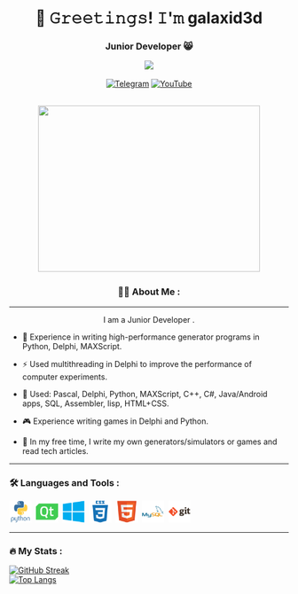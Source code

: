 <h1 align="center">👋 𝙶𝚛𝚎𝚎𝚝𝚒𝚗𝚐𝚜! 𝙸'𝚖 galaxid3d</h1>
<h3 align="center">Junior Developer 😸</h3>

<div id="header" align="center">
  <img src="https://media.giphy.com/media/H7llxoUnid1u27TkaH/giphy.gif" width="100"/>

  <p align="center">
   <a href="https://t.me/galaxid3d"><img src="https://img.shields.io/badge/Telegram-blue?style=flat&logo=Telegram&logoColor=white" alt="Telegram"/></a>
   <a href="https://youtube.com/@galaxid3d"><img src="https://img.shields.io/badge/YouTube-red?style=flat&logo=youtube&logoColor=white" alt="YouTube"/></a>
   <br>
  </p>
  
  <img src="https://komarev.com/ghpvc/?username=galaxid3d&style=flat-square&color=blue" alt=""/>
 
</div>
  
  <div align="center">
  <img src="https://media.giphy.com/media/WUTywPPYZpdDChyBaZ/giphy.gif" width="400" height="300"/>

### :man_technologist: About Me :
---
I am a Junior Developer <img src="https://media.giphy.com/media/NbhiwA0C8THIv8KvG5/giphy.gif" width="30" alt="">.
  </div>
  
- :telescope: Experience in writing high-performance generator programs in Python, Delphi, MAXScript.

- :zap: Used multithreading in Delphi to improve the performance of computer experiments.

- :brain: Used: Pascal, Delphi, Python, MAXScript, C++, C#, Java/Android apps, SQL, Assembler, lisp, HTML+CSS.

- :video_game: Experience writing games in Delphi and Python.

- :seedling: In my free time, I write my own generators/simulators or games and read tech articles.
---

### :hammer_and_wrench: Languages and Tools :
<div>
  <img src="https://github.com/devicons/devicon/blob/master/icons/python/python-original-wordmark.svg" title="Python" alt="Python" width="40" height="40"/>&nbsp;
  <img src="https://github.com/devicons/devicon/blob/master/icons/qt/qt-original.svg" title="Qt" alt="Qt" width="40" height="40"/>&nbsp;
  <img src="https://github.com/devicons/devicon/blob/master/icons/windows8/windows8-original.svg" title="Windows" alt="Windows" width="40" height="40"/>&nbsp;
  <img src="https://github.com/devicons/devicon/blob/master/icons/css3/css3-plain-wordmark.svg"  title="CSS3" alt="CSS" width="40" height="40"/>&nbsp;
  <img src="https://github.com/devicons/devicon/blob/master/icons/html5/html5-original.svg" title="HTML5" alt="HTML" width="40" height="40"/>&nbsp;
  <img src="https://github.com/devicons/devicon/blob/master/icons/mysql/mysql-original-wordmark.svg" title="MySQL"  alt="MySQL" width="40" height="40"/>&nbsp;
  <img src="https://github.com/devicons/devicon/blob/master/icons/git/git-original-wordmark.svg" title="Git" alt="Git" width="40" height="40"/>
</div>

---

### :fire: My Stats :
[![GitHub Streak](http://github-readme-streak-stats.herokuapp.com?user=galaxid3d&theme=dark&hide_border=true)](https://git.io/streak-stats)<br>
[![Top Langs](https://github-readme-stats.vercel.app/api/top-langs/?username=galaxid3d&layout=compact&theme=vision-friendly-dark)](https://github.com/anuraghazra/github-readme-stats)
